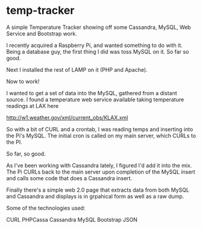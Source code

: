 temp-tracker
============

A simple Temperature Tracker showing off some Cassandra, MySQL, Web Service and Bootstrap work.

I recently acquired a Raspberry Pi, and wanted something to do with it. Being a database guy, the first thing I did was toss MySQL on it. So far so good.

Next I installed the rest of LAMP on it (PHP and Apache).

Now to work!

I wanted to get a set of data into the MySQL, gathered from a distant source. I found a temperature web service available taking temperature readings at LAX here

http://w1.weather.gov/xml/current_obs/KLAX.xml

So with a bit of CURL and a crontab, I was reading temps and inserting into the Pi's MySQL. The initial cron is called on my main server, which CURLs to the PI.

So far, so good.

As I've been working with Cassandra lately, I figured I'd add it into the mix. The Pi CURLs back to the main server upon completion of the MySQL insert and calls some code that does a Cassandra insert.

Finally there's a simple web 2.0 page that extracts data from both MySQL and Cassandra and displays is in grpahical form as well as a raw dump.

Some of the technologies used:

CURL
PHPCassa
Cassandra
MySQL
Bootstrap
JSON


